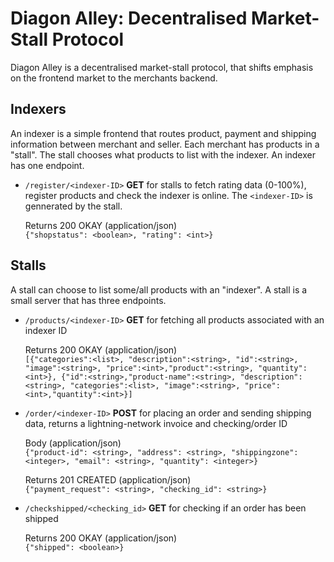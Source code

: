 # Diagon Alley: Decentralised Market-Stall Protocol
Diagon Alley is a decentralised market-stall protocol, that shifts emphasis on the frontend market to the merchants backend.

## Indexers
An indexer is a simple frontend that routes product, payment and shipping information between merchant and seller. Each merchant has products in a "stall". The stall chooses what products to list with the indexer. An indexer has one endpoint.  

* `/register/<indexer-ID>` **GET** for stalls to fetch rating data (0-100%), register products and check the indexer is online. The `<indexer-ID>` is gennerated by the stall.

  Returns 200 OKAY (application/json)<br/>
  ```{"shopstatus": <boolean>, "rating": <int>}```

## Stalls
A stall can choose to list some/all products with an "indexer". A stall is a small server that has three endpoints.

* `/products/<indexer-ID>` **GET** for fetching all products associated with an indexer ID
  
  Returns 200 OKAY (application/json)<br/>
  ```[{"categories":<list>, "description":<string>, "id":<string>, "image":<string>, "price":<int>,"product":<string>, "quantity":<int>}, {"id":<string>,"product-name":<string>, "description":<string>, "categories":<list>, "image":<string>, "price":<int>,"quantity":<int>}]```


* `/order/<indexer-ID>` **POST** for placing an order and sending shipping data, returns a lightning-network invoice and checking/order ID

  Body (application/json)<br/>
  ```{"product-id": <string>, "address": <string>, "shippingzone": <integer>, "email": <string>, "quantity": <integer>}```
  
  Returns 201 CREATED (application/json)<br/>
  ```{"payment_request": <string>, "checking_id": <string>}```
  
* `/checkshipped/<checking_id>` **GET** for checking if an order has been shipped

  Returns 200 OKAY (application/json)<br/>
  ```{"shipped": <boolean>}```



